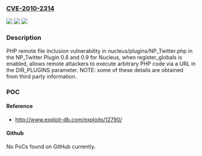 ### [CVE-2010-2314](https://cve.mitre.org/cgi-bin/cvename.cgi?name=CVE-2010-2314)
![](https://img.shields.io/static/v1?label=Product&message=n%2Fa&color=blue)
![](https://img.shields.io/static/v1?label=Version&message=n%2Fa&color=blue)
![](https://img.shields.io/static/v1?label=Vulnerability&message=n%2Fa&color=brighgreen)

### Description

PHP remote file inclusion vulnerability in nucleus/plugins/NP_Twitter.php in the NP_Twitter Plugin 0.8 and 0.9 for Nucleus, when register_globals is enabled, allows remote attackers to execute arbitrary PHP code via a URL in the DIR_PLUGINS parameter. NOTE: some of these details are obtained from third party information.

### POC

#### Reference
- http://www.exploit-db.com/exploits/12790/

#### Github
No PoCs found on GitHub currently.

